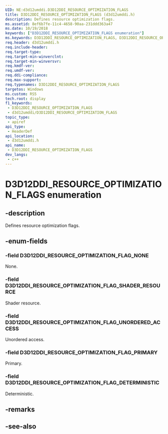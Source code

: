 ```yaml
---
UID: NE:d3d12umddi.D3D12DDI_RESOURCE_OPTIMIZATION_FLAGS
title: D3D12DDI_RESOURCE_OPTIMIZATION_FLAGS (d3d12umddi.h)
description: Defines resource optimization flags.
ms.assetid: 8ef6b7fe-11c4-4658-90aa-231ddd363a47
ms.date: 10/19/2018
keywords: ["D3D12DDI_RESOURCE_OPTIMIZATION_FLAGS enumeration"]
ms.keywords: D3D12DDI_RESOURCE_OPTIMIZATION_FLAGS, D3D12DDI_RESOURCE_OPTIMIZATION_FLAGS,
req.header: d3d12umddi.h
req.include-header: 
req.target-type: 
req.target-min-winverclnt: 
req.target-min-winversvr: 
req.kmdf-ver: 
req.umdf-ver: 
req.ddi-compliance: 
req.max-support: 
req.typenames: D3D12DDI_RESOURCE_OPTIMIZATION_FLAGS
targetos: Windows
ms.custom: RS5
tech.root: display
f1_keywords:
 - D3D12DDI_RESOURCE_OPTIMIZATION_FLAGS
 - d3d12umddi/D3D12DDI_RESOURCE_OPTIMIZATION_FLAGS
topic_type:
 - apiref
api_type:
 - HeaderDef
api_location:
 - d3d12umddi.h
api_name:
 - D3D12DDI_RESOURCE_OPTIMIZATION_FLAGS
dev_langs:
 - c++
---
```


# D3D12DDI_RESOURCE_OPTIMIZATION_FLAGS enumeration


## -description

Defines resource optimization flags.

## -enum-fields

### -field D3D12DDI_RESOURCE_OPTIMIZATION_FLAG_NONE

None.

### -field D3D12DDI_RESOURCE_OPTIMIZATION_FLAG_SHADER_RESOURCE

Shader resource.

### -field D3D12DDI_RESOURCE_OPTIMIZATION_FLAG_UNORDERED_ACCESS

Unordered access.

### -field D3D12DDI_RESOURCE_OPTIMIZATION_FLAG_PRIMARY

Primary.

### -field D3D12DDI_RESOURCE_OPTIMIZATION_FLAG_DETERMINISTIC

Deterministic.

## -remarks

## -see-also

